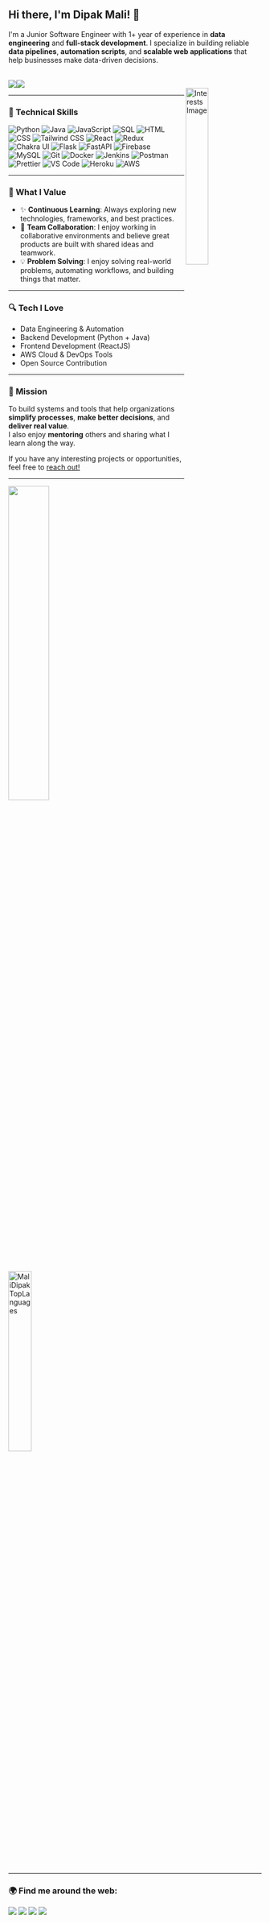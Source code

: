 ## Hi there, I'm Dipak Mali! 👋

I'm a Junior Software Engineer with 1+ year of experience in **data engineering** and **full-stack development**. I specialize in building reliable **data pipelines**, **automation scripts**, and **scalable web applications** that help businesses make data-driven decisions.

<br>
<div align="left">
  <img src='https://img.shields.io/github/followers/malidipak?logo=Github&style=for-the-badge'><a href="https://github.com/malidipak/"><a href="https://github.com/malidipak/"><img
      src="https://komarev.com/ghpvc/?username=malidipak&style=for-the-badge"></a>
</div>

<img src="https://github.com/MaliDipak/MaliDipak/assets/96681905/679af780-94f8-4090-914a-38413dab2f1d" alt="Interests Image" align="right" width="30%"/>

---

### 🔧 Technical Skills

<p>
  <!-- Languages & Programming Skills -->
  <img alt="Python" src="https://img.shields.io/badge/-Python-3776AB?style=flat-square&logo=python&logoColor=white" />
  <img alt="Java" src="https://img.shields.io/badge/-Java-00599C?style=flat-square&logo=java&logoColor=white" />
  <img alt="JavaScript" src="https://img.shields.io/badge/-JavaScript-F7DF1E?style=flat-square&logo=javascript&logoColor=black" />
  <img alt="SQL" src="https://img.shields.io/badge/-SQL-4479A1?style=flat-square&logo=sql&logoColor=white" />

  <!-- Frontend Development -->
  <img alt="HTML" src="https://img.shields.io/badge/-HTML5-E34F26?style=flat-square&logo=html5&logoColor=white" />
  <img alt="CSS" src="https://img.shields.io/badge/-CSS3-1572B6?style=flat-square&logo=css3&logoColor=white" />
  <img alt="Tailwind CSS" src="https://img.shields.io/badge/-Tailwind_CSS-38B2AC?style=flat-square&logo=tailwind-css&logoColor=white" />
  <img alt="React" src="https://img.shields.io/badge/-React-61DAFB?style=flat-square&logo=react&logoColor=white" />
  <img alt="Redux" src="https://img.shields.io/badge/-Redux-764ABC?style=flat-square&logo=redux&logoColor=white" />
  <img alt="Chakra UI" src="https://img.shields.io/badge/-Chakra_UI-319795?style=flat-square&logo=chakra-ui&logoColor=white" />

  <!-- Backend Development -->
  <img alt="Flask" src="https://img.shields.io/badge/-Flask-000000?style=flat-square&logo=flask&logoColor=white" />
  <img alt="FastAPI" src="https://img.shields.io/badge/-FastAPI-009688?style=flat-square&logo=fastapi&logoColor=white" />
  <img alt="Firebase" src="https://img.shields.io/badge/-Firebase-FFCA28?style=flat-square&logo=firebase&logoColor=black" />
  <img alt="MySQL" src="https://img.shields.io/badge/-MySQL-4479A1?style=flat-square&logo=mysql&logoColor=white" />

  <!-- DevOps & Tools -->
  <img alt="Git" src="https://img.shields.io/badge/-Git-F05032?style=flat-square&logo=git&logoColor=white" />
  <img alt="Docker" src="https://img.shields.io/badge/-Docker-46a2f1?style=flat-square&logo=docker&logoColor=white" />
  <img alt="Jenkins" src="https://img.shields.io/badge/-Jenkins-D24939?style=flat-square&logo=jenkins&logoColor=white" />
  <img alt="Postman" src="https://img.shields.io/badge/-Postman-FF6C37?style=flat-square&logo=postman&logoColor=white" />
  <img alt="Prettier" src="https://img.shields.io/badge/-Prettier-F7B93E?style=flat-square&logo=prettier&logoColor=white" />
  <img alt="VS Code" src="https://img.shields.io/badge/-VS_Code-007ACC?style=flat-square&logo=visual-studio-code&logoColor=white" />
  <img alt="Heroku" src="https://img.shields.io/badge/-Heroku-430098?style=flat-square&logo=heroku&logoColor=white" />
  <img alt="AWS" src="https://img.shields.io/badge/-AWS-232F3E?style=flat-square&logo=amazon&logoColor=white" />
</p>


---

### 🚀 What I Value

- ✨ **Continuous Learning**: Always exploring new technologies, frameworks, and best practices.  
- 🤝 **Team Collaboration**: I enjoy working in collaborative environments and believe great products are built with shared ideas and teamwork.  
- 💡 **Problem Solving**: I enjoy solving real-world problems, automating workflows, and building things that matter.

---

### 🔍 Tech I Love

- Data Engineering & Automation
- Backend Development (Python + Java)
- Frontend Development (ReactJS)
- AWS Cloud & DevOps Tools
- Open Source Contribution


---

### 🎯 Mission

To build systems and tools that help organizations **simplify processes**, **make better decisions**, and **deliver real value**.  
I also enjoy **mentoring** others and sharing what I learn along the way.

If you have any interesting projects or opportunities, feel free to [reach out!](mailto:dipakm3702@gmail.com)

---

<p align="left">
  <a href="https://github.com/malidipak/">
    <img width="40%" src="https://github-readme-stats.vercel.app/api?username=malidipak&show_icons=true&locale=en" />
    <img width="30.3%" src="https://github-readme-stats.vercel.app/api/top-langs?username=malidipak&show_icons=true&locale=en&layout=compact" alt="MaliDipakTopLanguages"/>
  </a>
</p>

---

### 🌍 Find me around the web:

<div align="left">
<a href="https://www.linkedin.com/in/malidipak/"><img src="https://img.shields.io/badge/LinkedIn-0077B5?style=for-the-badge&logo=linkedin&logoColor=white"></a>
<a href="https://www.github.com/malidipak/"><img src="https://img.shields.io/badge/GitHub-100000?style=for-the-badge&logo=github&logoColor=white"></a>
<a href="http://malidipak.hashnode.dev/"><img src="https://img.shields.io/badge/Hashnode-12100E?style=for-the-badge&logo=hashnode&logoColor=blue"></a>
<a href="mailto:dipakm3702@gmail.com"><img src="https://img.shields.io/badge/Gmail-D14836?style=for-the-badge&logo=gmail&logoColor=white"></a>
</div>
